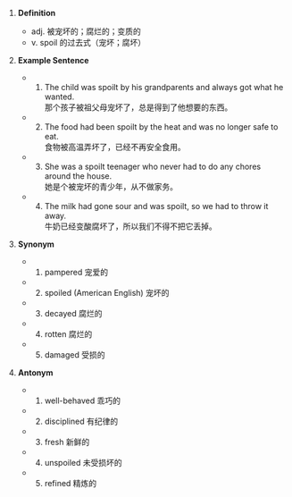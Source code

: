 1. **Definition**
    
    - adj. 被宠坏的；腐烂的；变质的
    - v. spoil 的过去式（宠坏；腐坏）
2. **Example Sentence**
    
    - 1. The child was spoilt by his grandparents and always got what he wanted.  
            那个孩子被祖父母宠坏了，总是得到了他想要的东西。
    - 2. The food had been spoilt by the heat and was no longer safe to eat.  
            食物被高温弄坏了，已经不再安全食用。
    - 3. She was a spoilt teenager who never had to do any chores around the house.  
            她是个被宠坏的青少年，从不做家务。
    - 4. The milk had gone sour and was spoilt, so we had to throw it away.  
            牛奶已经变酸腐坏了，所以我们不得不把它丢掉。
3. **Synonym**
    
    - 1. pampered 宠爱的
    - 2. spoiled (American English) 宠坏的
    - 3. decayed 腐烂的
    - 4. rotten 腐烂的
    - 5. damaged 受损的
4. **Antonym**
    
    - 1. well-behaved 乖巧的
    - 2. disciplined 有纪律的
    - 3. fresh 新鲜的
    - 4. unspoiled 未受损坏的
    - 5. refined 精炼的